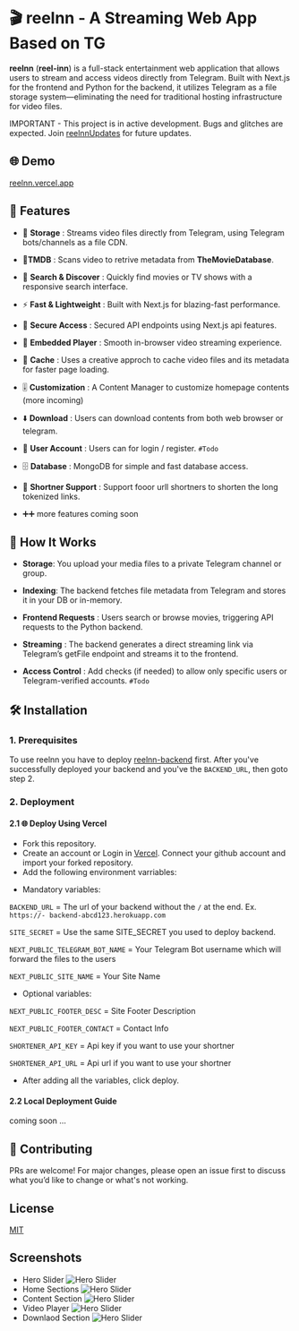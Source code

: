 
# 🎬 reelnn - A Streaming Web App Based on TG

**reelnn** (**reel-inn**) is a full-stack entertainment web application that allows users to stream and access videos directly from Telegram. Built with Next.js for the frontend and Python for the backend, it utilizes Telegram as a file storage system—eliminating the need for traditional hosting infrastructure for video files.


IMPORTANT - This project is in active development. Bugs and glitches are expected. Join [reelnnUpdates](https://t.me/reelnnUpdates) for future updates.

## 🌐 Demo

[reelnn.vercel.app](https://reelnn.vercel.app)


## 🚀 Features

* 📂 **Storage** : Streams video files directly from Telegram, using Telegram bots/channels as a file CDN.

* 🍿**TMDB** : Scans video to retrive metadata from **TheMovieDatabase**.

* 🔎 **Search & Discover** : Quickly find movies or TV shows with a responsive search interface.

* ⚡ **Fast & Lightweight** : Built with Next.js for blazing-fast performance.

* 🔐 **Secure Access** : Secured API endpoints using Next.js api features.

* 🎥 **Embedded Player** : Smooth in-browser video streaming experience.

* 🔄️ **Cache** : Uses a creative approch to cache video files and its metadata for faster page loading.

* 🎚️ **Customization** : A Content Manager to customize homepage contents (more incoming)

* ⬇️ **Download** : Users can download contents from both web browser or telegram.

* 👤 **User Account** : Users can for login / register. `#Todo`

* 🗄️ **Database** : MongoDB for simple and fast database access.

* 🔖 **Shortner Support** : Support fooor urll shortners to shorten the long tokenized links.

* ➕➕ more features coming soon





## 🧠 How It Works

* **Storage**: You upload your media files to a private Telegram channel or group.

* **Indexing**: The backend fetches file metadata from Telegram and stores it in your DB or in-memory.

* **Frontend Requests** : Users search or browse movies, triggering API requests to the Python backend.

* **Streaming** : The backend generates a direct streaming link via Telegram’s getFile endpoint and streams it to the frontend.

* **Access Control** : Add checks (if needed) to allow only specific users or Telegram-verified accounts. `#Todo`
## 🛠️ Installation

### 1. Prerequisites

To use reelnn you have to deploy [reelnn-backend](https://github.com/rafsanbasunia/reelnn-backend/) first. After you've successfully deployed your backend and you've the `BACKEND_URL`, then goto step 2.

### 2. Deployment
#### 2.1 🌐 Deploy Using Vercel
* Fork this repository.
* Create an account or Login in [Vercel](https://vercel.com). Connect your github account and import your forked repository.
* Add the following environment varriables:
- Mandatory variables:
  
`BACKEND_URL` = The url of your backend without the `/` at the end. Ex. `https://- backend-abcd123.herokuapp.com`

`SITE_SECRET` = Use the same SITE_SECRET you used to deploy backend.
 
`NEXT_PUBLIC_TELEGRAM_BOT_NAME` = Your Telegram Bot username which will forward the files to the users

`NEXT_PUBLIC_SITE_NAME` = Your Site Name


- Optional variables:

`NEXT_PUBLIC_FOOTER_DESC` = Site Footer Description

`NEXT_PUBLIC_FOOTER_CONTACT` = Contact Info

`SHORTENER_API_KEY` = Api key if you want to use your shortner

`SHORTENER_API_URL` = Api url if you want to use your shortner

- After adding all the variables, click deploy.


#### 2.2 Local Deployment Guide
coming soon ...


## 🤝 Contributing

PRs are welcome! For major changes, please open an issue first to discuss what you’d like to change or what's not working.


## License

[MIT](https://choosealicense.com/licenses/mit/)


## Screenshots
- Hero Slider
![Hero Slider](https://i.ibb.co/N6nd9GWs/image.png)
- Home Sections
![Hero Slider](https://i.ibb.co/KQFpK0J/image.png)
- Content Section
![Hero Slider](https://i.ibb.co/5XyFqvMS/image.png)
- Video Player
![Hero Slider](https://i.ibb.co/Wv2LcRy2/image.png)
- Downlaod Section
![Hero Slider](https://i.ibb.co/2Ydckkh9/image.png)

